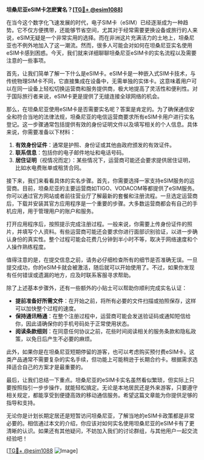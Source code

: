 **坦桑尼亚eSIM卡怎麽實名？[[TG💪+ @esim1088](https://t.me/s/esim1088)]**

在当今这个数字化飞速发展的时代，电子SIM卡（eSIM）已经逐渐成为一种趋势。它不仅方便携带，还能够节省空间，尤其对于经常需要更换设备或旅行的人来说，eSIM无疑是一个非常实用的选择。而在非洲这片充满活力的土地上，坦桑尼亚也不例外地加入了这一潮流。然而，很多人可能会对如何在坦桑尼亚实名使用eSIM卡感到困惑。今天，我们就来详细聊聊坦桑尼亚eSIM卡的实名流程以及需要注意的一些事项。

首先，让我们简单了解一下什么是eSIM卡。eSIM卡是一种嵌入式SIM卡技术，与传统物理SIM卡不同，它直接集成在设备中，无需单独的实体卡。这意味着用户可以在同一设备上轻松切换运营商和服务提供商，极大地提高了灵活性和便利性。对于国际旅行者来说，eSIM卡更是提供了无缝连接全球网络的机会。

那么，在坦桑尼亚使用eSIM卡是否需要实名呢？答案是肯定的。为了确保通信安全和符合当地的法律法规，坦桑尼亚的电信运营商要求所有eSIM卡用户进行实名登记。这一步骤通常包括提供有效的身份证明文件以及填写相关的个人信息。具体来说，你需要准备以下材料：

1. **有效身份证件**：通常是护照、身份证或其他由政府颁发的有效证件。
2. **联系信息**：包括你的电子邮件地址和电话号码。
3. **居住证明**（视情况而定）：某些情况下，运营商可能还会要求提供居住证明，比如水电费账单或租赁合同。

接下来，我们来看看具体的实名步骤。首先，你需要选择一家支持eSIM服务的运营商。目前，坦桑尼亚的主要运营商如TIGO、VODACOM等都提供了eSIM服务。你可以通过官方网站或者前往营业厅了解最新的套餐和注册流程。一旦选定运营商后，下载并安装其官方应用程序是一个重要的步骤。大多数运营商都会有自己的手机应用，用于管理用户的账户和服务。

打开应用程序后，按照提示完成注册过程。一般来说，你需要上传身份证件的照片，并填写个人资料。有些运营商可能还会要求你进行面部识别验证，以进一步确认身份的真实性。整个过程可能会花费几分钟到半小时不等，取决于网络速度和个人操作熟练程度。

值得注意的是，在提交信息之前，请务必仔细检查所有的细节是否准确无误。一旦提交成功，你的eSIM卡就会被激活，随后就可以开始使用了。不过，如果你发现有任何错误或遗漏的地方，应及时联系客服寻求帮助。

除了上述基本步骤外，还有一些额外的小贴士可以帮助你顺利完成实名认证：

- **提前准备好所需文件**：在开始之前，将所有必要的文件扫描或拍照保存，这样可以加快整个过程的速度。
- **保持通讯畅通**：在整个注册过程中，运营商可能会发送验证码或通知短信给你，因此请确保你的手机号码处于正常使用状态。
- **阅读条款细则**：在同意任何协议之前，花些时间阅读相关的服务条款和隐私政策，以免日后产生不必要的麻烦。

此外，如果你是在坦桑尼亚短期停留的游客，也可以考虑购买预付费eSIM卡。这类产品通常不需要复杂的实名手续，但功能上可能稍逊于长期合约卡。根据需求选择适合自己的方案才是最重要的。

最后，让我们总结一下重点。坦桑尼亚的eSIM卡实名虽然看似繁琐，但实际上只要按照指引一步步操作，就能轻松搞定。无论是本地居民还是外来游客，只要遵守相关规定，都能享受到便捷高效的移动通信服务。希望这篇文章能为你提供足够的指导和支持。

无论你是计划长期定居还是短暂访问坦桑尼亚，了解当地的eSIM卡政策都是非常必要的。相信通过本文的介绍，你应该对如何实名使用坦桑尼亚的eSIM卡有了更清晰的认识。如果还有其他疑问，不妨加入我们的讨论群组，与其他用户一起交流经验吧！

[[TG💪+ @esim1088](https://t.me/s/esim1088) ![Image](https://i.postimg.cc/4NQfJmqS/Snipaste-2025-05-13-00-14-12.png)]